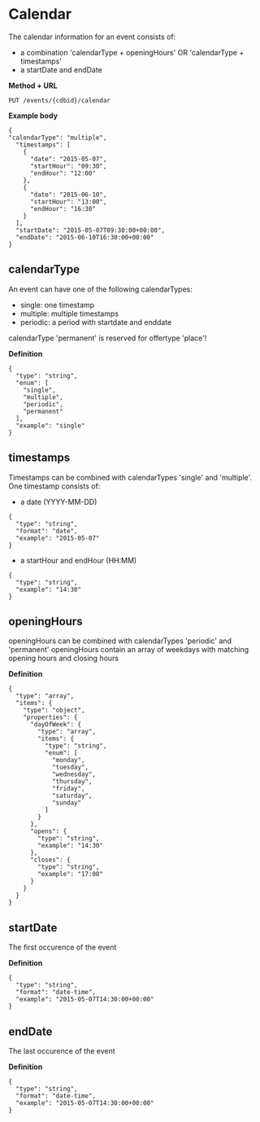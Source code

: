 ---
---

# Calendar

The calendar information for an event consists of:
- a combination 'calendarType + openingHours' OR 'calendarType + timestamps'
- a startDate and endDate

**Method + URL**

```
PUT /events/{cdbid}/calendar
```

**Example body**

```
{
"calendarType": "multiple",
  "timestamps": [
    {
      "date": "2015-05-07",
      "startHour": "09:30",
      "endHour": "12:00"
    },
    {
      "date": "2015-06-10",
      "startHour": "13:00",
      "endHour": "16:30"
    }
  ],
  "startDate": "2015-05-07T09:30:00+00:00",
  "endDate": "2015-06-10T16:30:00+00:00"
}
```

## calendarType

An event can have one of the following calendarTypes:
- single: one timestamp
- multiple: multiple timestamps
- periodic: a period with startdate and enddate

calendarType 'permanent' is reserved for offertype 'place'!

**Definition**

```
{
  "type": "string",
  "enum": [
    "single",
    "multiple",
    "periodic",
    "permanent"
  ],
  "example": "single"
}
```

## timestamps

Timestamps can be combined with calendarTypes 'single' and 'multiple'.
One timestamp consists of:

- a date (YYYY-MM-DD)

```
{
  "type": "string",
  "format": "date",
  "example": "2015-05-07"
}
```

- a startHour and endHour (HH:MM)

```
{
  "type": "string",
  "example": "14:30"
}
```

## openingHours

openingHours can be combined with calendarTypes 'periodic' and 'permanent'
openingHours contain an array of weekdays with matching opening hours and closing hours

**Definition**
```
{
  "type": "array",
  "items": {
    "type": "object",
    "properties": {
      "dayOfWeek": {
        "type": "array",
        "items": {
          "type": "string",
          "enum": [
            "monday",
            "tuesday",
            "wednesday",
            "thursday",
            "friday",
            "saturday",
            "sunday"
          ]
        } 
      },
      "opens": {
        "type": "string",
        "example": "14:30"
      },
      "closes": {
        "type": "string",
        "example": "17:00"
      }
    }
  }
}
```

## startDate

The first occurence of the event

**Definition**
```
{
  "type": "string",
  "format": "date-time",
  "example": "2015-05-07T14:30:00+00:00"
}
```

## endDate

The last occurence of the event

**Definition**
```
{
  "type": "string",
  "format": "date-time",
  "example": "2015-05-07T14:30:00+00:00"
}
```

